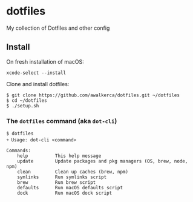 # dotfiles
My collection of Dotfiles and other config

## Install

On fresh installation of macOS:
```shell
xcode-select --install
```

Clone and install dotfiles:
```shell
$ git clone https://github.com/awalkerca/dotfiles.git ~/dotfiles
$ cd ~/dotfiles
$ ./setup.sh
```

### The `dotfiles` command (aka `dot-cli`)

```shell
$ dotfiles
￫ Usage: dot-cli <command>

Commands:
    help          This help message
    update        Update packages and pkg managers (OS, brew, node, npm)
    clean         Clean up caches (brew, npm)
    symlinks      Run symlinks script
    brew          Run brew script
    defaults      Run macOS defaults script
    dock          Run macOS dock script
```